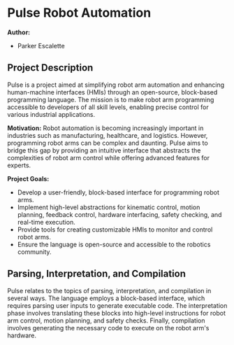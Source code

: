 # Pulse Robot Automation

**Author:**
- Parker Escalette

## Project Description

Pulse is a project aimed at simplifying robot arm automation and enhancing human-machine interfaces (HMIs) through an open-source, block-based programming language. The mission is to make robot arm programming accessible to developers of all skill levels, enabling precise control for various industrial applications.

**Motivation:**
Robot automation is becoming increasingly important in industries such as manufacturing, healthcare, and logistics. However, programming robot arms can be complex and daunting. Pulse aims to bridge this gap by providing an intuitive interface that abstracts the complexities of robot arm control while offering advanced features for experts.

**Project Goals:**
- Develop a user-friendly, block-based interface for programming robot arms.
- Implement high-level abstractions for kinematic control, motion planning, feedback control, hardware interfacing, safety checking, and real-time execution.
- Provide tools for creating customizable HMIs to monitor and control robot arms.
- Ensure the language is open-source and accessible to the robotics community.

## Parsing, Interpretation, and Compilation

Pulse relates to the topics of parsing, interpretation, and compilation in several ways. The language employs a block-based interface, which requires parsing user inputs to generate executable code. The interpretation phase involves translating these blocks into high-level instructions for robot arm control, motion planning, and safety checks. Finally, compilation involves generating the necessary code to execute on the robot arm's hardware.
